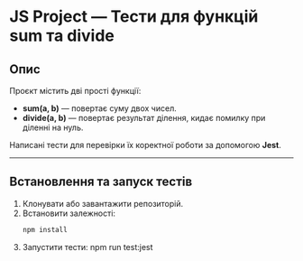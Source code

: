 # JS Project — Тести для функцій sum та divide

## Опис

Проєкт містить дві прості функції:

- **sum(a, b)** — повертає суму двох чисел.
- **divide(a, b)** — повертає результат ділення, кидає помилку при діленні на нуль.

Написані тести для перевірки їх коректної роботи за допомогою **Jest**.

---

## Встановлення та запуск тестів

1. Клонувати або завантажити репозиторій.
2. Встановити залежності:
   ```bash
   npm install
   ```
3. Запустити тести:
   npm run test:jest
